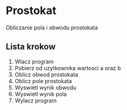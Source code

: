 # Prostokat

Obliczanie pola i obwodu prostokata

## Lista krokow

1. Wlacz program
2. Pobierz od uzytkownika wartosci a oraz b
3. Oblicz obwod prostokata
4. Oblicz pole prostokata
5. Wyswietl wynik obwodu
6. Wyswietl wynik pola
7. Wylacz program
